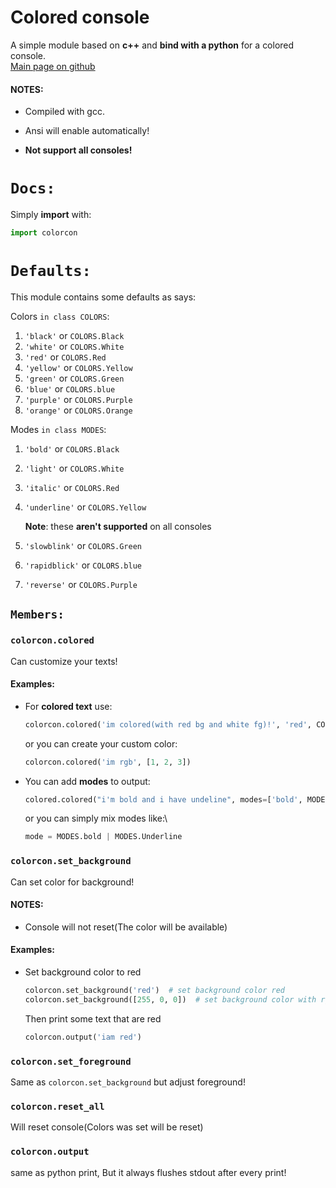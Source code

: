 # Colored console

A simple module based on **c++** and **bind with a python** for a colored console.\
[Main page on github]()

#### NOTES:

+ Compiled with gcc.

+ Ansi will enable automatically!

+ **Not support all consoles!**

# `Docs:`

Simply **import** with:

  ```python
  import colorcon
  ```

# `Defaults:`

This module contains some defaults as says:

Colors `in class COLORS`:

1. `'black'` or `COLORS.Black`
2. `'white'` or `COLORS.White`
3. `'red'` or `COLORS.Red`
4. `'yellow'` or `COLORS.Yellow`
5. `'green'` or `COLORS.Green`
6. `'blue'` or `COLORS.blue`
7. `'purple'` or `COLORS.Purple`
8. `'orange'` or `COLORS.Orange`

Modes `in class MODES`:

1. `'bold'` or `COLORS.Black`
2. `'light'` or `COLORS.White`
3. `'italic'` or `COLORS.Red`
4. `'underline'` or `COLORS.Yellow`

   **Note**: these **aren't supported** on all consoles
5. `'slowblink'` or `COLORS.Green`
6. `'rapidblick'` or `COLORS.blue`
7. `'reverse'` or `COLORS.Purple`

## `Members:`

### `colorcon.colored`

Can customize your texts!

#### Examples:

* For **colored text** use:

    ```python
    colorcon.colored('im colored(with red bg and white fg)!', 'red', COLORS.White)
    ```
  or you can create your custom color:
    ```python
    colorcon.colored('im rgb', [1, 2, 3])
    ```

* You can add **modes** to output:
   ```python
   colored.colored("i'm bold and i have undeline", modes=['bold', MODES.Underline])
   ```
  or you can simply mix modes like:\
  ```python
  mode = MODES.bold | MODES.Underline
  ```

### `colorcon.set_background`

Can set color for background!

#### NOTES:

* Console will not reset(The color will be available)

#### Examples:

* Set background color to red
  ```python
  colorcon.set_background('red')  # set background color red
  colorcon.set_background([255, 0, 0])  # set background color with rgb
  ```

  Then print some text that are red

  ```python
  colorcon.output('iam red')
  ```

### `colorcon.set_foreground`

Same as `colorcon.set_background` but adjust foreground!

### `colorcon.reset_all`

Will reset console(Colors was set will be reset)

### `colorcon.output`

same as python print, But it always flushes stdout after every print!